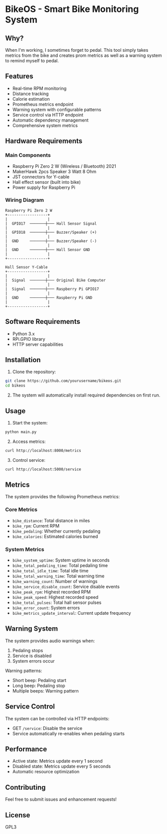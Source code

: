 # BikeOS - Smart Bike Monitoring System

## Why?

When I'm working, I sometimes forget to pedal. This tool simply takes metrics from the bike and creates prom metrics as well as a warning system to remind myself to pedal.

## Features

- Real-time RPM monitoring
- Distance tracking
- Calorie estimation
- Prometheus metrics endpoint
- Warning system with configurable patterns
- Service control via HTTP endpoint
- Automatic dependency management
- Comprehensive system metrics

## Hardware Requirements

### Main Components
- Raspberry Pi Zero 2 W (Wireless / Bluetooth) 2021
- MakerHawk 2pcs Speaker 3 Watt 8 Ohm
- JST connectors for Y-cable
- Hall effect sensor (built into bike)
- Power supply for Raspberry Pi

### Wiring Diagram

```
Raspberry Pi Zero 2 W
+------------------+
|                  |
|  GPIO17  ───────┼─── Hall Sensor Signal
|                  |
|  GPIO18  ───────┼─── Buzzer/Speaker (+)
|                  |
|  GND     ───────┼─── Buzzer/Speaker (-)
|                  |
|  GND     ───────┼─── Hall Sensor GND
|                  |
+------------------+

Hall Sensor Y-Cable
+------------------+
|                  |
|  Signal  ───────┼─── Original Bike Computer
|                  |
|  Signal  ───────┼─── Raspberry Pi GPIO17
|                  |
|  GND     ───────┼─── Raspberry Pi GND
|                  |
+------------------+
```

## Software Requirements

- Python 3.x
- RPi.GPIO library
- HTTP server capabilities

## Installation

1. Clone the repository:
```bash
git clone https://github.com/yourusername/bikeos.git
cd bikeos
```

2. The system will automatically install required dependencies on first run.

## Usage

1. Start the system:
```bash
python main.py
```

2. Access metrics:
```bash
curl http://localhost:8000/metrics
```

3. Control service:
```bash
curl http://localhost:5000/service
```

## Metrics

The system provides the following Prometheus metrics:

### Core Metrics
- `bike_distance`: Total distance in miles
- `bike_rpm`: Current RPM
- `bike_pedaling`: Whether currently pedaling
- `bike_calories`: Estimated calories burned

### System Metrics
- `bike_system_uptime`: System uptime in seconds
- `bike_total_pedaling_time`: Total pedaling time
- `bike_total_idle_time`: Total idle time
- `bike_total_warning_time`: Total warning time
- `bike_warning_count`: Number of warnings
- `bike_service_disable_count`: Service disable events
- `bike_peak_rpm`: Highest recorded RPM
- `bike_peak_speed`: Highest recorded speed
- `bike_total_pulses`: Total hall sensor pulses
- `bike_error_count`: System errors
- `bike_metrics_update_interval`: Current update frequency

## Warning System

The system provides audio warnings when:
1. Pedaling stops
2. Service is disabled
3. System errors occur

Warning patterns:
- Short beep: Pedaling start
- Long beep: Pedaling stop
- Multiple beeps: Warning pattern

## Service Control

The system can be controlled via HTTP endpoints:
- GET `/service`: Disable the service
- Service automatically re-enables when pedaling starts

## Performance

- Active state: Metrics update every 1 second
- Disabled state: Metrics update every 5 seconds
- Automatic resource optimization

## Contributing

Feel free to submit issues and enhancement requests!

## License

GPL3